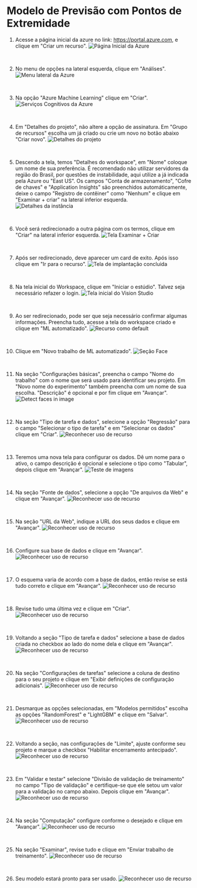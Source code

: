 # Modelo de Previsão com Pontos de Extremidade

1. Acesse a página inicial da azure no link: https://portal.azure.com, e clique em "Criar um recurso".
![Página Inicial da Azure](images/img-1.jpg)

<br>

2. No menu de opções na lateral esquerda, clique em "Análises".
![Menu lateral da Azure](images/img-2.jpg)

<br>

3. Na opção "Azure Machine Learning" clique em "Criar".
![Serviços Cognitivos da Azure](images/img-3.jpg)

<br>

4. Em "Detalhes do projeto", não altere a opção de assinatura. Em "Grupo de recursos" escolha um já criado ou crie um novo no botão abaixo "Criar novo".
![Detalhes do projeto](images/img-4.jpg)

<br>

5. Descendo a tela, temos "Detalhes do workspace", em "Nome" coloque um nome de sua preferência. É recomendado não utilizar servidores da região do Brasil, por questões de instabilidade, aqui utilize a já indicada pela Azure ou "East US". Os campos "Conta de armazenamento", "Cofre de chaves" e "Application Insights" são preenchidos automáticamente, deixe o campo "Registro de contêiner" como "Nenhum" e clique em "Examinar + criar" na lateral inferior esquerda.  
![Detalhes da instância](images/img-5.jpg)

<br>

6. Você será redirecionado a outra página com os termos, clique em "Criar" na lateral inferior esquerda.
![Tela Examinar + Criar](images/img-6.jpg)

<br>

7. Após ser redirecionado, deve aparecer um card de exito. Após isso clique em "Ir para o recurso".
![Tela de implantação concluida](images/img-7.jpg)

<br>

8. Na tela inicial do Workspace, clique em "Iniciar o estúdio". Talvez seja necessário refazer o login.
![Tela inicial do Vision Studio](images/img-8.jpg)

<br>

9. Ao ser redirecionado, pode ser que seja necessário confirmar algumas informações. Preencha tudo, acesse a tela do workspace criado e clique em "ML automatizado".
![Recurso como default](images/img-9.jpg)

<br>

10. Clique em "Novo trabalho de ML automatizado".
![Seção Face](images/img-10.jpg)

<br>

11. Na seção "Configurações básicas", preencha o campo "Nome do trabalho" com o nome que será usado para identificar seu projeto. Em "Novo nome do experimento" também preencha com um nome de sua escolha. "Descrição" é opcional e por fim clique em "Avançar".
![Detect faces in image](images/img-11.jpg)

<br>

12. Na seção "Tipo de tarefa e dados", selecione a opção "Regressão" para o campo "Selecionar o tipo de tarefa" e em "Selecionar os dados" clique em "Criar".
![Reconhecer uso de recurso](images/img-12.jpg)

<br>

13. Teremos uma nova tela para configurar os dados. Dê um nome para o ativo, o campo descrição é opcional e selecione o tipo como "Tabular", depois clique em "Avançar".
![Teste de imagens](images/img-13.jpg)

<br>

14. Na seção "Fonte de dados", selecione a opção "De arquivos da Web" e clique em "Avançar".
![Reconhecer uso de recurso](images/img-14.jpg)

<br>

15. Na seção "URL da Web", indique a URL dos seus dados e clique em "Avançar".
![Reconhecer uso de recurso](images/img-15.jpg)

<br>

16. Configure sua base de dados e clique em "Avançar".
![Reconhecer uso de recurso](images/img-16.jpg)

<br>

17. O esquema varia de acordo com a base de dados, então revise se está tudo correto e clique em "Avançar".
![Reconhecer uso de recurso](images/img-17.jpg)

<br>

18. Revise tudo uma última vez e clique em "Criar".
![Reconhecer uso de recurso](images/img-18.jpg)

<br>

19. Voltando a seção "Tipo de tarefa e dados" selecione a base de dados criada no checkbox ao lado do nome dela e clique em "Avançar".
![Reconhecer uso de recurso](images/img-19.jpg)

<br>

20. Na seção "Configurações de tarefas" selecione a coluna de destino para o seu projeto e clique em "Exibir definições de configuração adicionais".
![Reconhecer uso de recurso](images/img-20.jpg)

<br>

21. Desmarque as opções selecionadas, em "Modelos permitidos" escolha as opções "RandomForest" e "LightGBM" e clique em "Salvar".
![Reconhecer uso de recurso](images/img-21.jpg)

<br>

22. Voltando a seção, nas configurações de "Limite", ajuste conforme seu projeto e marque a checkbox "Habilitar encerramento antecipado".
![Reconhecer uso de recurso](images/img-22.jpg)

<br>

23. Em "Validar e testar" selecione "Divisão de validação de treinamento" no campo "Tipo de validação" e certifique-se que ele setou um valor para a validação no campo abaixo. Depois clique em "Avançar".
![Reconhecer uso de recurso](images/img-23.jpg)

<br>

24. Na seção "Computação" configure conforme o desejado e clique em "Avançar".
![Reconhecer uso de recurso](images/img-24.jpg)

<br>

25. Na seção "Examinar", revise tudo e clique em "Enviar trabalho de treinamento".
![Reconhecer uso de recurso](images/img-25.jpg)

<br>

26. Seu modelo estará pronto para ser usado.
![Reconhecer uso de recurso](images/img-26.jpg)

<br>